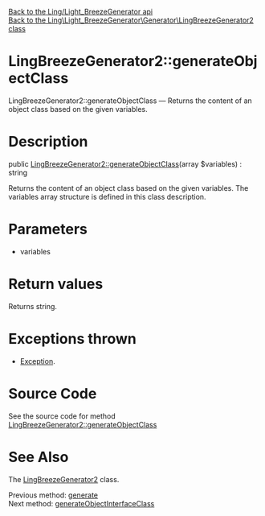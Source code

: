 [Back to the Ling/Light_BreezeGenerator api](https://github.com/lingtalfi/Light_BreezeGenerator/blob/master/doc/api/Ling/Light_BreezeGenerator.md)<br>
[Back to the Ling\Light_BreezeGenerator\Generator\LingBreezeGenerator2 class](https://github.com/lingtalfi/Light_BreezeGenerator/blob/master/doc/api/Ling/Light_BreezeGenerator/Generator/LingBreezeGenerator2.md)


LingBreezeGenerator2::generateObjectClass
================



LingBreezeGenerator2::generateObjectClass — Returns the content of an object class based on the given variables.




Description
================


public [LingBreezeGenerator2::generateObjectClass](https://github.com/lingtalfi/Light_BreezeGenerator/blob/master/doc/api/Ling/Light_BreezeGenerator/Generator/LingBreezeGenerator2/generateObjectClass.md)(array $variables) : string




Returns the content of an object class based on the given variables.
The variables array structure is defined in this class description.




Parameters
================


- variables

    


Return values
================

Returns string.


Exceptions thrown
================

- [Exception](http://php.net/manual/en/class.exception.php).&nbsp;







Source Code
===========
See the source code for method [LingBreezeGenerator2::generateObjectClass](https://github.com/lingtalfi/Light_BreezeGenerator/blob/master/Generator/LingBreezeGenerator2.php#L387-L496)


See Also
================

The [LingBreezeGenerator2](https://github.com/lingtalfi/Light_BreezeGenerator/blob/master/doc/api/Ling/Light_BreezeGenerator/Generator/LingBreezeGenerator2.md) class.

Previous method: [generate](https://github.com/lingtalfi/Light_BreezeGenerator/blob/master/doc/api/Ling/Light_BreezeGenerator/Generator/LingBreezeGenerator2/generate.md)<br>Next method: [generateObjectInterfaceClass](https://github.com/lingtalfi/Light_BreezeGenerator/blob/master/doc/api/Ling/Light_BreezeGenerator/Generator/LingBreezeGenerator2/generateObjectInterfaceClass.md)<br>

